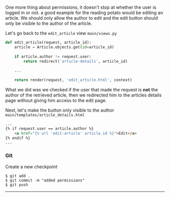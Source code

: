 One more thing about permissions, it doesn't stop at whether the user is logged in or not. a good example for the reading potato would be editing an article. We should only allow the author to edit and the edit button should only be visible to the author of the article.

Let's go back to the `edit_article` view
`main/views.py`
```python
def edit_article(request, article_id):
    article = Article.objects.get(id=article_id)
    
    if article.author != request.user:
        return redirect('article-details', article_id)
        
    ...
    
    return render(request, 'edit_article.html', context)
```

What we did was we checked if the user that made the request is **not** the author of the retrieved article, then we redirected him to the articles details page without giving him access to the edit page.

Next, let's make the button only visible to the author
`main/templates/article_details.html`
```html
...
{% if request.user == article.author %}
    <a href="{% url 'edit-article' article.id %}">Edit</a>
{% endif %}
...
````

### Git

Create a new checkpoint

```shell
$ git add .
$ git commit -m "added permissions"
$ git push
```
___